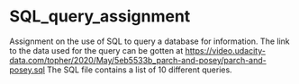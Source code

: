 # SQL_query_assignment
Assignment on the use of SQL to query a database for information.
The link to the data used for the query can be gotten at 
  https://video.udacity-data.com/topher/2020/May/5eb5533b_parch-and-posey/parch-and-posey.sql
The SQL file contains a list of 10 different queries.
